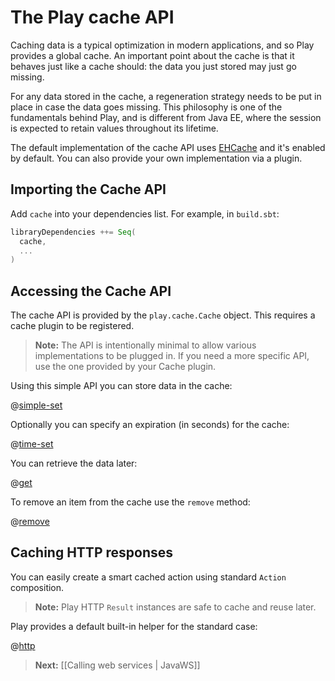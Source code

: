 # The Play cache API

Caching data is a typical optimization in modern applications, and so Play provides a global cache. An important point about the cache is that it behaves just like a cache should: the data you just stored may just go missing.

For any data stored in the cache, a regeneration strategy needs to be put in place in case the data goes missing. This philosophy is one of the fundamentals behind Play, and is different from Java EE, where the session is expected to retain values throughout its lifetime. 

The default implementation of the cache API uses [EHCache](http://www.ehcache.org/) and it's enabled by default. You can also provide your own implementation via a plugin. 

## Importing the Cache API

Add `cache` into your dependencies list. For example, in `build.sbt`:

```scala
libraryDependencies ++= Seq(
  cache,
  ...
)
```

## Accessing the Cache API

The cache API is provided by the `play.cache.Cache` object. This requires a cache plugin to be registered.

> **Note:** The API is intentionally minimal to allow various implementations to be plugged in. If you need a more specific API, use the one provided by your Cache plugin.

Using this simple API you can store data in the cache:

@[simple-set](code/javaguide/cache/JavaCache.java)

Optionally you can specify an expiration (in seconds) for the cache:

@[time-set](code/javaguide/cache/JavaCache.java)

You can retrieve the data later:

@[get](code/javaguide/cache/JavaCache.java)

To remove an item from the cache use the `remove` method:

@[remove](code/javaguide/cache/JavaCache.java)

## Caching HTTP responses

You can easily create a smart cached action using standard `Action` composition. 

> **Note:** Play HTTP `Result` instances are safe to cache and reuse later.

Play provides a default built-in helper for the standard case:

@[http](code/javaguide/cache/JavaCache.java)

> **Next:** [[Calling web services | JavaWS]]
